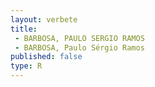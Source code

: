 ```yaml
---
layout: verbete
title:
 - BARBOSA, PAULO SERGIO RAMOS
 - BARBOSA, Paulo Sérgio Ramos
published: false
type: R
---
```


